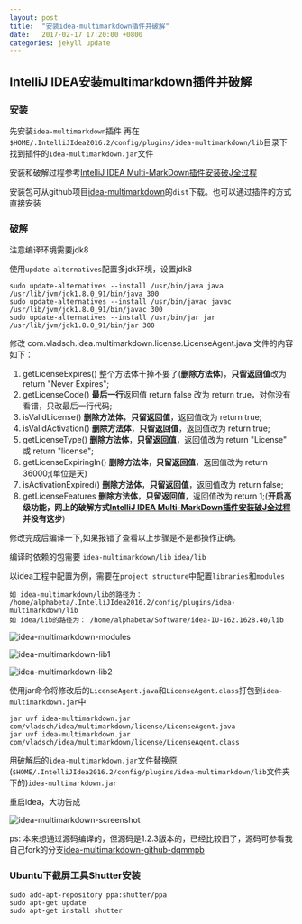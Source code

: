 ```yaml
---
layout: post
title:  "安装idea-multimarkdown插件并破解"
date:   2017-02-17 17:20:00 +0800
categories: jekyll update
---
```


## IntelliJ IDEA安装multimarkdown插件并破解

### 安装

先安装`idea-multimarkdown`插件
再在`$HOME/.IntelliJIdea2016.2/config/plugins/idea-multimarkdown/lib`目录下找到插件的`idea-multimarkdown.jar`文件

安装和破解过程参考[IntelliJ IDEA Multi-MarkDown插件安装破J全过程][idea-multimarkdown]

安装包可从github项目[idea-multimarkdown][idea-multimarkdown-github]的`dist`下载。也可以通过插件的方式直接安装

### 破解

注意编译环境需要jdk8

使用`update-alternatives`配置多jdk环境，设置jdk8
```
sudo update-alternatives --install /usr/bin/java java /usr/lib/jvm/jdk1.8.0_91/bin/java 300
sudo update-alternatives --install /usr/bin/javac javac /usr/lib/jvm/jdk1.8.0_91/bin/javac 300
sudo update-alternatives --install /usr/bin/jar jar /usr/lib/jvm/jdk1.8.0_91/bin/jar 300
```

修改 com.vladsch.idea.multimarkdown.license.LicenseAgent.java 文件的内容如下：

1. getLicenseExpires() 整个方法体干掉不要了(**删除方法体**)，**只留返回值**改为 return "Never Expires";
2. getLicenseCode() **最后一行**返回值 return false 改为 return true，对你没有看错，只改最后一行代码;
3. isValidLicense() **删除方法体**，**只留返回值**，返回值改为 return true;
4. isValidActivation() **删除方法体**，**只留返回值**，返回值改为 return true;
5. getLicenseType() **删除方法体**，**只留返回值**，返回值改为 return "License" 或 return "license";
6. getLicenseExpiringIn() **删除方法体**，**只留返回值**，返回值改为 return 36000;(单位是天)
7. isActivationExpired() **删除方法体**，**只留返回值**，返回值改为 return false;
8. getLicenseFeatures **删除方法体**，**只留返回值**，返回值改为 return 1;(**开启高级功能，网上的破解方式[IntelliJ IDEA Multi-MarkDown插件安装破J全过程][idea-multimarkdown]并没有这步**)

修改完成后编译一下,如果报错了查看以上步骤是不是都操作正确。

编译时依赖的包需要
`idea-multimarkdown/lib`
`idea/lib`

以idea工程中配置为例，需要在`project structure`中配置`libraries`和`modules`

```
如 idea-multimarkdown/lib的路径为： /home/alphabeta/.IntelliJIdea2016.2/config/plugins/idea-multimarkdown/lib
如 idea/lib的路径为： /home/alphabeta/Software/idea-IU-162.1628.40/lib
```
![idea-multimarkdown-modules][idea-multimarkdown-modules]

![idea-multimarkdown-lib1][idea-multimarkdown-lib1]

![idea-multimarkdown-lib2][idea-multimarkdown-lib2]

使用jar命令将修改后的`LicenseAgent.java`和`LicenseAgent.class`打包到`idea-multimarkdown.jar`中

```
jar uvf idea-multimarkdown.jar com/vladsch/idea/multimarkdown/license/LicenseAgent.java
jar uvf idea-multimarkdown.jar com/vladsch/idea/multimarkdown/license/LicenseAgent.class
```

用破解后的`idea-multimarkdown.jar`文件替换原(`$HOME/.IntelliJIdea2016.2/config/plugins/idea-multimarkdown/lib`文件夹下的)`idea-multimarkdown.jar`

重启idea，大功告成

![idea-multimarkdown-screenshot][idea-multimarkdown-screenshot]


ps: 本来想通过源码编译的，但源码是1.2.3版本的，已经比较旧了，源码可参看我自己fork的分支[idea-multimarkdown-github-dqmmpb][idea-multimarkdown-github-dqmmpb]

### Ubuntu下截屏工具Shutter安装
```
sudo add-apt-repository ppa:shutter/ppa
sudo apt-get update
sudo apt-get install shutter
```

[idea-multimarkdown]: http://www.jianshu.com/p/a0550f81cbd1
[idea-multimarkdown-github]: https://github.com/vsch/idea-multimarkdown
[idea-multimarkdown-github-dqmmpb]: https://github.com/dqmmpb/idea-multimarkdown
[idea-multimarkdown-screenshot]: http://qiniu.dqmmpb.com/dqmmpb/blog/2017-02-17/idea-multimarkdown.png
[idea-multimarkdown-modules]: http://qiniu.dqmmpb.com/dqmmpb/blog/2017-01-20/idea-multimarkdown-modules.png
[idea-multimarkdown-lib1]: http://qiniu.dqmmpb.com/dqmmpb/blog/2017-01-20/idea-multimarkdown-lib1.png
[idea-multimarkdown-lib2]: http://qiniu.dqmmpb.com/dqmmpb/blog/2017-01-20/idea-multimarkdown-lib2.png

